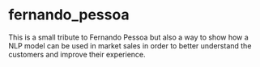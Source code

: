 # fernando_pessoa
This is a small tribute to Fernando Pessoa but also a way to show how a NLP model can be used in market sales in order to better understand the customers and improve their experience.
